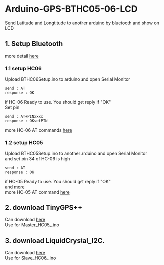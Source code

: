 # Arduino-GPS-BTHC05-06-LCD
  Send Latitude and Longtitude to another arduino by bluetooth and show on LCD
## 1. Setup Bluetooth
  more detail [here](http://www.martyncurrey.com/connecting-2-arduinos-by-bluetooth-using-a-hc-05-and-a-hc-06-pair-bind-and-link/ "Title")
### 1.1 setup HC06
  Upload BTHC06Setup.ino to arduino and open Serial Monitor
  ```
  send : AT
  response : OK
  ```
  if HC-06 Ready to use. You should get reply if "OK" <br /> 
  Set pin
  ```
  send : AT+PINxxxx
  response : OKsetPIN
  ```
  more HC-06 AT commands [here](www.micro4you.com/files/ElecFreaks/Bluetooth%20HC-06.pdf "Title")
### 1.2 setup HC05
  Upload BTHC05Setup.ino to another arduino and open Serial Monitor <br /> 
  and set pin 34 of HC-06 is high
  ```
  send : AT
  response : OK
  ```
  if HC-05 Ready to use. You should get reply if "OK" <br /> 
  and [more](http://www.martyncurrey.com/connecting-2-arduinos-by-bluetooth-using-a-hc-05-and-a-hc-06-pair-bind-and-link/ "Title") <br /> 
  more HC-05 AT command [here](www.pridopia.co.uk/pi-doc/commandes_AT_HC05.pdf)
## 2. download TinyGPS++
  Can download [here](http://arduiniana.org/libraries/tinygpsplus/ "Title") <br /> 
  Use for Master_HC05_.ino
## 3. download LiquidCrystal_I2C.
  Can download [here](https://github.com/fdebrabander/Arduino-LiquidCrystal-I2C-library "Title") <br /> 
  Use for Slave_HC06_.ino
